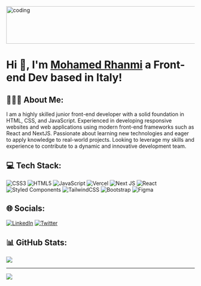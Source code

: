<img alt="coding" height="100" width="1000" src="https://media.tenor.com/GVk4jB2u_i8AAAAd/coding.gif">
<h1 align="left">Hi 👋, I'm <a href="https://www.mohamedrhanmi.com/">Mohamed Rhanmi</a> a Front-end Dev based in Italy!</h1>

<div align="left">
  <h2>👨🏻‍💻 About Me:</h2>
I am a highly skilled junior front-end developer with a solid foundation in HTML, CSS, and JavaScript. Experienced in developing responsive websites and web applications using modern front-end frameworks such as React and NextJS. Passionate about learning new technologies and eager to apply knowledge to real-world projects. Looking to leverage my skills and experience to contribute to a dynamic and innovative development team.



<h2> 💻 Tech Stack:</h2>

![CSS3](https://img.shields.io/badge/css3-%231572B6.svg?style=flat&logo=css3&logoColor=white) ![HTML5](https://img.shields.io/badge/html5-%23E34F26.svg?style=flat&logo=html5&logoColor=white) ![JavaScript](https://img.shields.io/badge/javascript-%23323330.svg?style=flat&logo=javascript&logoColor=%23F7DF1E) ![Vercel](https://img.shields.io/badge/vercel-%23000000.svg?style=flat&logo=vercel&logoColor=white) ![Next JS](https://img.shields.io/badge/Next-black?style=flat&logo=next.js&logoColor=white) ![React](https://img.shields.io/badge/react-%2320232a.svg?style=flat&logo=react&logoColor=%2361DAFB) ![Styled Components](https://img.shields.io/badge/styled--components-DB7093?style=flat&logo=styled-components&logoColor=white) ![TailwindCSS](https://img.shields.io/badge/tailwindcss-%2338B2AC.svg?style=flat&logo=tailwind-css&logoColor=white) ![Bootstrap](https://img.shields.io/badge/bootstrap-%23563D7C.svg?style=flat&logo=bootstrap&logoColor=white) 	![Figma](https://img.shields.io/badge/figma-%23F24E1E.svg?style=flat&logo=figma&logoColor=white)


<h2>🌐 Socials:</h2>

[![LinkedIn](https://img.shields.io/badge/LinkedIn-%230077B5.svg?logo=linkedin&logoColor=white)](https://linkedin.com/in/mohamed-rhanmi) [![Twitter](https://img.shields.io/badge/Twitter-%231DA1F2.svg?logo=Twitter&logoColor=white)](https://twitter.com/MohamedRhanmi) 

<h2>📊 GitHub Stats:</h2>

<div >

![](https://github-readme-stats.vercel.app/api?username=morhaaa&theme=shades-of-purple&hide_border=false&include_all_commits=false&count_private=false)

</div>

---
[![](https://visitcount.itsvg.in/api?id=morhaaa&icon=0&color=6)](https://visitcount.itsvg.in)
  </div>
